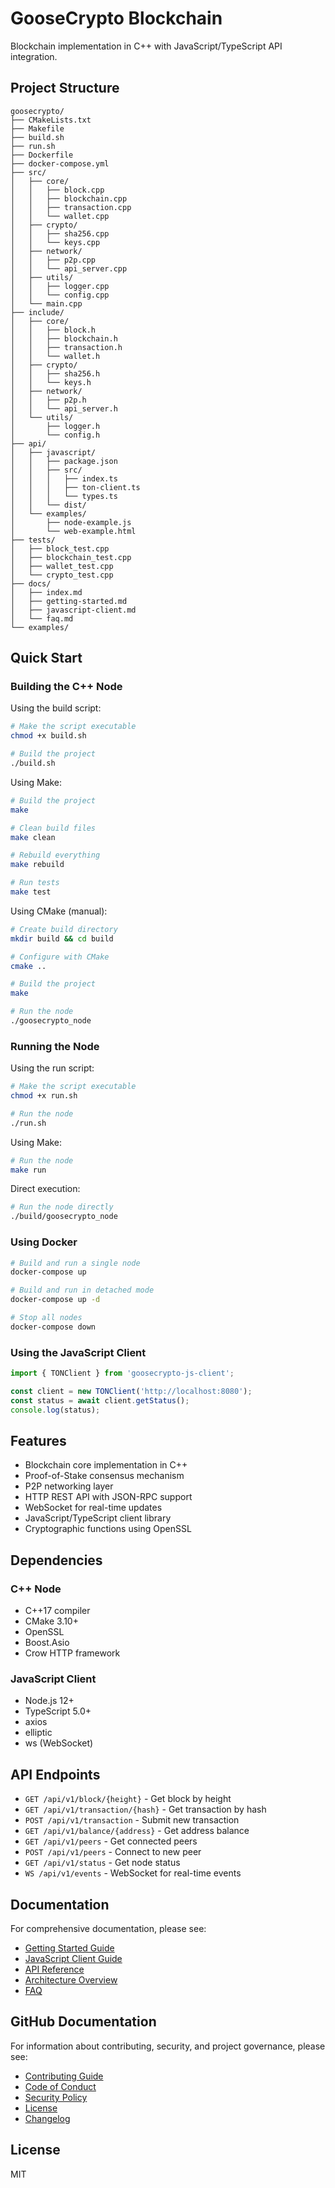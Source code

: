 # GooseCrypto Blockchain

 Blockchain implementation in C++ with JavaScript/TypeScript API integration.

## Project Structure

```
goosecrypto/
├── CMakeLists.txt
├── Makefile
├── build.sh
├── run.sh
├── Dockerfile
├── docker-compose.yml
├── src/
│   ├── core/
│   │   ├── block.cpp
│   │   ├── blockchain.cpp
│   │   ├── transaction.cpp
│   │   └── wallet.cpp
│   ├── crypto/
│   │   ├── sha256.cpp
│   │   └── keys.cpp
│   ├── network/
│   │   ├── p2p.cpp
│   │   └── api_server.cpp
│   ├── utils/
│   │   ├── logger.cpp
│   │   └── config.cpp
│   └── main.cpp
├── include/
│   ├── core/
│   │   ├── block.h
│   │   ├── blockchain.h
│   │   ├── transaction.h
│   │   └── wallet.h
│   ├── crypto/
│   │   ├── sha256.h
│   │   └── keys.h
│   ├── network/
│   │   ├── p2p.h
│   │   └── api_server.h
│   └── utils/
│       ├── logger.h
│       └── config.h
├── api/
│   ├── javascript/
│   │   ├── package.json
│   │   ├── src/
│   │   │   ├── index.ts
│   │   │   ├── ton-client.ts
│   │   │   └── types.ts
│   │   └── dist/
│   └── examples/
│       ├── node-example.js
│       └── web-example.html
├── tests/
│   ├── block_test.cpp
│   ├── blockchain_test.cpp
│   ├── wallet_test.cpp
│   └── crypto_test.cpp
├── docs/
│   ├── index.md
│   ├── getting-started.md
│   ├── javascript-client.md
│   └── faq.md
└── examples/
```

## Quick Start

### Building the C++ Node

Using the build script:
```bash
# Make the script executable
chmod +x build.sh

# Build the project
./build.sh
```

Using Make:
```bash
# Build the project
make

# Clean build files
make clean

# Rebuild everything
make rebuild

# Run tests
make test
```

Using CMake (manual):
```bash
# Create build directory
mkdir build && cd build

# Configure with CMake
cmake ..

# Build the project
make

# Run the node
./goosecrypto_node
```

### Running the Node

Using the run script:
```bash
# Make the script executable
chmod +x run.sh

# Run the node
./run.sh
```

Using Make:
```bash
# Run the node
make run
```

Direct execution:
```bash
# Run the node directly
./build/goosecrypto_node
```

### Using Docker

```bash
# Build and run a single node
docker-compose up

# Build and run in detached mode
docker-compose up -d

# Stop all nodes
docker-compose down
```

### Using the JavaScript Client

```javascript
import { TONClient } from 'goosecrypto-js-client';

const client = new TONClient('http://localhost:8080');
const status = await client.getStatus();
console.log(status);
```

## Features

- Blockchain core implementation in C++
- Proof-of-Stake consensus mechanism
- P2P networking layer
- HTTP REST API with JSON-RPC support
- WebSocket for real-time updates
- JavaScript/TypeScript client library
- Cryptographic functions using OpenSSL

## Dependencies

### C++ Node
- C++17 compiler
- CMake 3.10+
- OpenSSL
- Boost.Asio
- Crow HTTP framework

### JavaScript Client
- Node.js 12+
- TypeScript 5.0+
- axios
- elliptic
- ws (WebSocket)

## API Endpoints

- `GET /api/v1/block/{height}` - Get block by height
- `GET /api/v1/transaction/{hash}` - Get transaction by hash
- `POST /api/v1/transaction` - Submit new transaction
- `GET /api/v1/balance/{address}` - Get address balance
- `GET /api/v1/peers` - Get connected peers
- `POST /api/v1/peers` - Connect to new peer
- `GET /api/v1/status` - Get node status
- `WS /api/v1/events` - WebSocket for real-time events

## Documentation

For comprehensive documentation, please see:
- [Getting Started Guide](docs/getting-started.md)
- [JavaScript Client Guide](docs/javascript-client.md)
- [API Reference](API_DOCUMENTATION.md)
- [Architecture Overview](ARCHITECTURE.md)
- [FAQ](docs/faq.md)

## GitHub Documentation

For information about contributing, security, and project governance, please see:
- [Contributing Guide](CONTRIBUTING.md)
- [Code of Conduct](CODE_OF_CONDUCT.md)
- [Security Policy](SECURITY.md)
- [License](LICENSE)
- [Changelog](CHANGELOG.md)

## License

MIT
